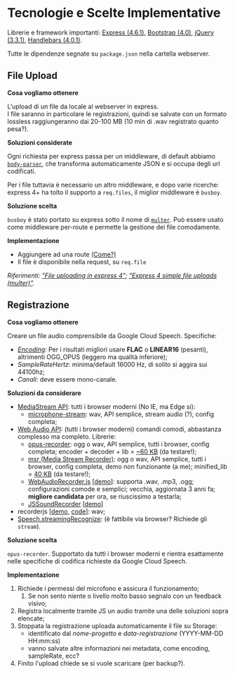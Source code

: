 # Tecnologie e Scelte Implementative

Librerie e framework importanti: [Express (4.6.1)](https://expressjs.com/),  [Bootstrap (4.0)](https://getbootstrap.com/), [jQuery (3.3.1)](https://jquery.com/), [Handlebars (4.0.1)](http://handlebarsjs.com/).

Tutte le dipendenze segnate su `package.json` nella cartella webserver.

## File Upload

**Cosa vogliamo ottenere**

L'upload di un file da locale al webserver in express.  
I file saranno in particolare le registrazioni, quindi se salvate con un formato lossless raggiungeranno dai 20-100 MB (10 min di .wav registrato quanto pesa?).

**Soluzioni considerate**

Ogni richiesta per express passa per un middleware, di default abbiamo [`body-parser`](https://www.npmjs.com/package/body-parser), che transforma automaticamente JSON e si occupa degli url codificati.

Per i file tuttavia è necessario un altro middleware, e dopo varie ricerche: express 4+ ha tolto il supporto a `req.files`, il miglior middleware è `busboy`.

**Soluzione scelta**

`busboy` è stato portato su express sotto il nome di [`multer`](https://github.com/expressjs/multer). Può essere usato come middleware per-route e permette la gestione dei file comodamente.

**Implementazione**

- Aggiungere ad una route [(Come?)](https://github.com/expressjs/multer/blob/master/README.md#usage)
- Il file è disponibile nella request, su `req.file`

*Riferimenti: ["File uploading in express 4"](https://stackoverflow.com/questions/23114374/file-uploading-with-express-4-0-req-files-undefined); ["Express 4 simple file uploads (multer)"](http://lollyrock.com/articles/express4-file-upload/).*

## Registrazione

**Cosa vogliamo ottenere**

Creare un file audio comprensibile da Google Cloud Speech. Specifiche:
- [*Encoding*](https://cloud.google.com/nodejs/docs/reference/speech/1.1.x/google.cloud.speech.v1?hl=it#.AudioEncoding): Per i risultati migliori usare **FLAC** o **LINEAR16** (pesanti), altrimenti OGG_OPUS (leggero ma qualità inferiore);
- *SampleRateHertz*: minima/default 16000 Hz, di solito si aggira sui 44100hz;
- *Canali*: deve essere mono-canale.

**Soluzioni da considerare**

- [MediaStream API](https://developer.mozilla.org/en-US/docs/Web/API/MediaStream): tutti i browser moderni (No IE, ma Edge si):
    - [microphone-stream](https://www.npmjs.com/package/microphone-stream): wav, API semplice, stream audio (?), config completa;
- [Web Audio API](https://developer.mozilla.org/en-US/docs/Web/API/Web_Audio_API): (tutti i browser moderni) comandi comodi, abbastanza complesso ma completo. Librerie:
    - [opus-recorder](https://www.npmjs.com/package/opus-recorder): ogg o wav, API semplice, tutti i browser, config completa; encoder + decoder + lib = [~60 KB](https://github.com/chris-rudmin/opus-recorder/tree/master/dist) (da testare!);
    - [msr (Media Stream Recorder)](https://www.npmjs.com/package/msr): ogg o wav, API semplice, tutti i browser, config completa, demo non funzionante (a me); minified_lib = [40 KB](https://github.com/streamproc/MediaStreamRecorder/blob/master/MediaStreamRecorder.min.js) (da testare!);
    - [WebAudioRecorder.js](https://github.com/higuma/web-audio-recorder-js) [[demo](https://higuma.github.io/web-audio-recorder-js/)]: supporta .wav, .mp3, .ogg; configurazioni comode e semplici; vecchia, aggiornata 3 anni fa; **migliore candidata** per ora, se riuscissimo a testarla;
    - [JSSoundRecorder](https://github.com/daaain/JSSoundRecorder) [[demo](http://daaain.github.com/JSSoundRecorder)]
- recorderjs [[demo](http://webaudiodemos.appspot.com/AudioRecorder/index.html), [code](https://webaudiodemos.appspot.com/AudioRecorder/js/recorderjs/recorderWorker.js)]: wav;
- [Speech.streamingRecognize](https://cloud.google.com/nodejs/docs/reference/speech/1.1.x/v1.SpeechClient?hl=it#streamingRecognize): (è fattibile via browser? Richiede gli `stream`).

**Soluzione scelta**

`opus-recorder`. Supportato da tutti i browser moderni e rientra esattamente nelle specifiche di codifica richieste da Google Cloud Speech.

**Implementazione**

1. Richiede i permessi del microfono e assicura il funzionamento;
    1. Se non sento niente o livello molto basso segnalo con un feedback visivo;
2. Registra localmente tramite JS un audio tramite una delle soluzioni sopra elencate;
3. Stoppata la registrazione uploada automaticamente il file su Storage:
    - identificato dal *nome-progetto* e *data-registrazione* (YYYY-MM-DD HH:mm:ss)
    - vanno salvate altre informazioni nei metadata, come encoding, sampleRate, ecc?
4. Finito l'upload chiede se si vuole scaricare (per backup?).
